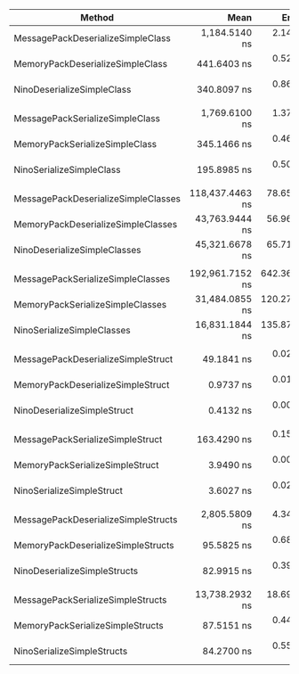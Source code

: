 
| Method                              | Mean            | Error       | StdDev      | Ratio  | RatioSD | Payload |
|------------------------------------ |----------------:|------------:|------------:|-------:|--------:|--------:|
| MessagePackDeserializeSimpleClass   |   1,184.5140 ns |   2.1443 ns |   2.2021 ns |   3.48 |    0.01 |       - |
| MemoryPackDeserializeSimpleClass    |     441.6403 ns |   0.5283 ns |   0.5653 ns |   1.30 |    0.00 |       - |
| NinoDeserializeSimpleClass          |     340.8097 ns |   0.8696 ns |   0.8134 ns |   1.00 |    0.00 |       - |
|                                     |                 |             |             |        |         |         |
| MessagePackSerializeSimpleClass     |   1,769.6100 ns |   1.3790 ns |   1.4755 ns |   9.03 |    0.03 |    674B |
| MemoryPackSerializeSimpleClass      |     345.1466 ns |   0.4682 ns |   0.5010 ns |   1.76 |    0.01 |    730B |
| NinoSerializeSimpleClass            |     195.8985 ns |   0.5028 ns |   0.5380 ns |   1.00 |    0.00 |    738B |
|                                     |                 |             |             |        |         |         |
| MessagePackDeserializeSimpleClasses | 118,437.4463 ns |  78.6513 ns |  90.5749 ns |   2.61 |    0.00 |       - |
| MemoryPackDeserializeSimpleClasses  |  43,763.9444 ns |  56.9656 ns |  63.3171 ns |   0.97 |    0.00 |       - |
| NinoDeserializeSimpleClasses        |  45,321.6678 ns |  65.7144 ns |  73.0414 ns |   1.00 |    0.00 |       - |
|                                     |                 |             |             |        |         |         |
| MessagePackSerializeSimpleClasses   | 192,961.7152 ns | 642.3698 ns | 630.8930 ns |  11.47 |    0.10 | 65.82KB |
| MemoryPackSerializeSimpleClasses    |  31,484.0855 ns | 120.2774 ns | 123.5160 ns |   1.87 |    0.02 | 71.29KB |
| NinoSerializeSimpleClasses          |  16,831.1844 ns | 135.8753 ns | 145.3851 ns |   1.00 |    0.01 | 72.08KB |
|                                     |                 |             |             |        |         |         |
| MessagePackDeserializeSimpleStruct  |      49.1841 ns |   0.0283 ns |   0.0278 ns | 119.05 |    1.05 |       - |
| MemoryPackDeserializeSimpleStruct   |       0.9737 ns |   0.0176 ns |   0.0173 ns |   2.36 |    0.05 |       - |
| NinoDeserializeSimpleStruct         |       0.4132 ns |   0.0037 ns |   0.0038 ns |   1.00 |    0.01 |       - |
|                                     |                 |             |             |        |         |         |
| MessagePackSerializeSimpleStruct    |     163.4290 ns |   0.1529 ns |   0.1636 ns |  45.37 |    0.28 |     16B |
| MemoryPackSerializeSimpleStruct     |       3.9490 ns |   0.0083 ns |   0.0085 ns |   1.10 |    0.01 |     16B |
| NinoSerializeSimpleStruct           |       3.6027 ns |   0.0206 ns |   0.0229 ns |   1.00 |    0.01 |     16B |
|                                     |                 |             |             |        |         |         |
| MessagePackDeserializeSimpleStructs |   2,805.5809 ns |   4.3408 ns |   4.8248 ns |  33.81 |    0.19 |       - |
| MemoryPackDeserializeSimpleStructs  |      95.5825 ns |   0.6892 ns |   0.7661 ns |   1.15 |    0.01 |       - |
| NinoDeserializeSimpleStructs        |      82.9915 ns |   0.3921 ns |   0.4515 ns |   1.00 |    0.01 |       - |
|                                     |                 |             |             |        |         |         |
| MessagePackSerializeSimpleStructs   |  13,738.2932 ns |  18.6947 ns |  20.7791 ns | 163.03 |    1.11 |  1.57KB |
| MemoryPackSerializeSimpleStructs    |      87.5151 ns |   0.4402 ns |   0.4893 ns |   1.04 |    0.01 |  1.57KB |
| NinoSerializeSimpleStructs          |      84.2700 ns |   0.5567 ns |   0.5717 ns |   1.00 |    0.01 |  1.57KB |